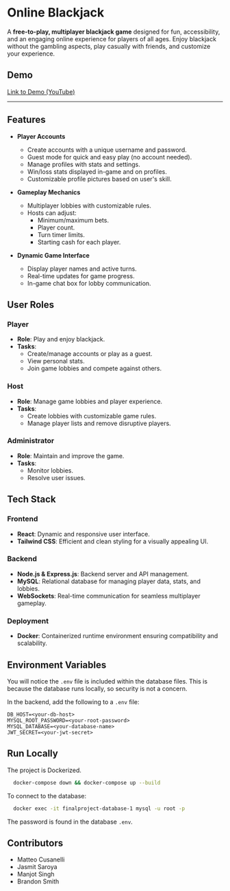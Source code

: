 # Online Blackjack

A **free-to-play, multiplayer blackjack game** designed for fun, accessibility, and an engaging online experience for players of all ages. Enjoy blackjack without the gambling aspects, play casually with friends, and customize your experience.

## Demo

[Link to Demo (YouTube)](https://youtu.be/cswk6KqHbqI)

---

## **Features**

- **Player Accounts**

  - Create accounts with a unique username and password.
  - Guest mode for quick and easy play (no account needed).
  - Manage profiles with stats and settings.
  - Win/loss stats displayed in-game and on profiles.
  - Customizable profile pictures based on user's skill.

- **Gameplay Mechanics**

  - Multiplayer lobbies with customizable rules.
  - Hosts can adjust:
    - Minimum/maximum bets.
    - Player count.
    - Turn timer limits.
    - Starting cash for each player.

- **Dynamic Game Interface**

  - Display player names and active turns.
  - Real-time updates for game progress.
  - In-game chat box for lobby communication.

## **User Roles**

### **Player**

- **Role**: Play and enjoy blackjack.
- **Tasks**:
  - Create/manage accounts or play as a guest.
  - View personal stats.
  - Join game lobbies and compete against others.

### **Host**

- **Role**: Manage game lobbies and player experience.
- **Tasks**:
  - Create lobbies with customizable game rules.
  - Manage player lists and remove disruptive players.

### **Administrator**

- **Role**: Maintain and improve the game.
- **Tasks**:
  - Monitor lobbies.
  - Resolve user issues.

## **Tech Stack**

### **Frontend**

- **React**: Dynamic and responsive user interface.
- **Tailwind CSS**: Efficient and clean styling for a visually appealing UI.

### **Backend**

- **Node.js & Express.js**: Backend server and API management.
- **MySQL**: Relational database for managing player data, stats, and lobbies.
- **WebSockets**: Real-time communication for seamless multiplayer gameplay.

### **Deployment**

- **Docker**: Containerized runtime environment ensuring compatibility and scalability.

## **Environment Variables**

You will notice the `.env` file is included within the database files. This is because the database runs locally, so security is not a concern.

In the backend, add the following to a `.env` file:

```
DB_HOST=<your-db-host>
MYSQL_ROOT_PASSWORD=<your-root-password>
MYSQL_DATABASE=<your-database-name>
JWT_SECRET=<your-jwt-secret>
```

## **Run Locally**

The project is Dockerized.

```bash
  docker-compose down && docker-compose up --build
```

To connect to the database:

```bash
  docker exec -it finalproject-database-1 mysql -u root -p
```

The password is found in the database `.env`.

## **Contributors**

- Matteo Cusanelli
- Jasmit Saroya
- Manjot Singh
- Brandon Smith
